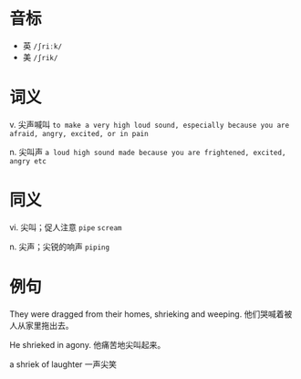 # 音标

- 英 `/ʃriːk/`
- 美 `/ʃrik/`

# 词义

v. 尖声喊叫
`to make a very high loud sound, especially because you are afraid, angry, excited, or in pain`

n. 尖叫声
`a loud high sound made because you are frightened, excited, angry etc`

# 同义

vi. 尖叫；促人注意
`pipe` `scream`

n. 尖声；尖锐的响声
`piping`

# 例句

They were dragged from their homes, shrieking and weeping.
他们哭喊着被人从家里拖出去。

He shrieked in agony.
他痛苦地尖叫起来。

a shriek of laughter
一声尖笑


